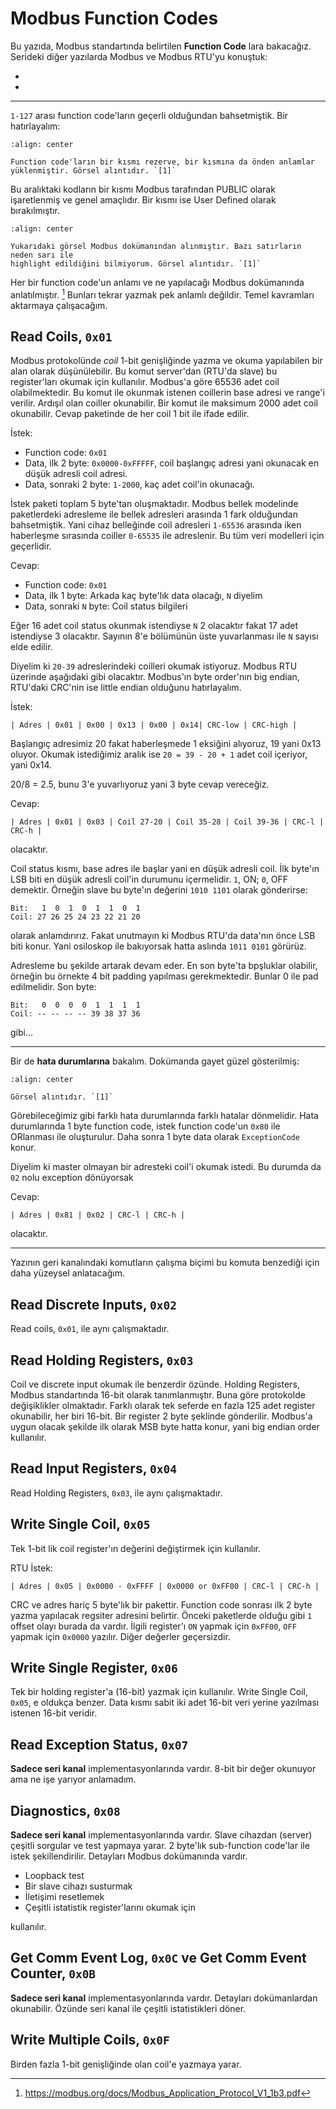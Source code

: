 # Modbus Function Codes

Bu yazıda, Modbus standartında belirtilen **Function Code** lara bakacağız.
Serideki diğer yazılarda Modbus ve Modbus RTU'yu konuştuk:

- [](modbus.md)
- [](modbus-rtu.md)

---

`1-127` arası function code'ların geçerli olduğundan bahsetmiştik. Bir
hatırlayalım:

```{figure} assets/modbus-figure-10.jpg
:align: center

Function code'ların bir kısmı rezerve, bir kısmına da önden anlamlar
yüklenmiştir. Görsel alıntıdır. `[1]`
```

Bu aralıktaki kodların bir kısmı Modbus tarafından PUBLIC olarak işaretlenmiş ve
genel amaçlıdır. Bir kısmı ise User Defined olarak bırakılmıştır.

```{figure} assets/modbus-function-codes-tablo.jpg
:align: center

Yukarıdaki görsel Modbus dokümanından alınmıştır. Bazı satırların neden sarı ile
highlight edildiğini bilmiyorum. Görsel alıntıdır. `[1]`
```

Her bir function code'un anlamı ve ne yapılacağı Modbus dokümanında anlatılmıştır.
[^1f] Bunları tekrar yazmak pek anlamlı değildir. Temel kavramları aktarmaya
çalışacağım.

## Read Coils, `0x01`

Modbus protokolünde *coil* 1-bit genişliğinde yazma ve okuma yapılabilen bir
alan olarak düşünülebilir. Bu komut server'dan (RTU'da slave) bu register'ları
okumak için kullanılır. Modbus'a göre 65536 adet coil olabilmektedir. Bu komut
ile okunmak istenen coillerin base adresi ve range'i verilir. Ardışıl olan coiller
okunabilir. Bir komut ile maksimum 2000 adet coil okunabilir. Cevap paketinde de
her coil 1 bit ile ifade edilir.

İstek:

- Function code: `0x01`
- Data, ilk 2 byte: `0x0000-0xFFFFF`, coil başlangıç adresi yani okunacak en
  düşük adresli coil adresi.
- Data, sonraki 2 byte: `1-2000`, kaç adet coil'in okunacağı.

İstek paketi toplam 5 byte'tan oluşmaktadır. Modbus bellek modelinde paketlerdeki
adresleme ile bellek adresleri arasında 1 fark olduğundan bahsetmiştik. Yani
cihaz belleğinde coil adresleri `1-65536` arasında iken haberleşme sırasında
coiller `0-65535` ile adreslenir. Bu tüm veri modelleri için geçerlidir.

Cevap:

- Function code: `0x01`
- Data, ilk 1 byte: Arkada kaç byte'lık data olacağı, `N` diyelim
- Data, sonraki `N` byte: Coil status bilgileri

Eğer 16 adet coil status okunmak istendiyse `N` 2 olacaktır fakat 17 adet
istendiyse 3 olacaktır. Sayının 8'e bölümünün üste yuvarlanması ile `N` sayısı
elde edilir.

Diyelim ki `20-39` adreslerindeki coilleri okumak istiyoruz. Modbus RTU üzerinde
aşağıdaki gibi olacaktır. Modbus'ın byte order'nın big endian, RTU'daki CRC'nin
ise little endian olduğunu hatırlayalım.

İstek:

```text
| Adres | 0x01 | 0x00 | 0x13 | 0x00 | 0x14| CRC-low | CRC-high |
```

Başlangıç adresimiz 20 fakat haberleşmede 1 eksiğini alıyoruz, 19 yani 0x13
oluyor. Okumak istediğimiz aralık ise `20 = 39 - 20 + 1` adet coil içeriyor,
yani 0x14.

20/8 = 2.5, bunu 3'e yuvarlıyoruz yani 3 byte cevap vereceğiz.

Cevap:

```text
| Adres | 0x01 | 0x03 | Coil 27-20 | Coil 35-28 | Coil 39-36 | CRC-l | CRC-h |
```

olacaktır.

Coil status kısmı, base adres ile başlar yani en düşük adresli coil.
İlk byte'ın LSB biti en düşük adresli coil'in durumunu içermelidir. `1`, ON;
`0`, OFF demektir. Örneğin slave bu byte'ın değerini `1010 1101` olarak
gönderirse:

```text
Bit:   1  0  1  0  1  1  0  1 
Coil: 27 26 25 24 23 22 21 20
```

olarak anlamdırırız. Fakat unutmayın ki Modbus RTU'da data'nın önce LSB biti
konur. Yani osiloskop ile bakıyorsak hatta aslında `1011 0101` görürüz.

Adresleme bu şekilde artarak devam eder. En son byte'ta bpşluklar olabilir,
örneğin bu örnekte 4 bit padding yapılması gerekmektedir. Bunlar 0 ile
pad edilmelidir. Son byte:

```text
Bit:   0  0  0  0  1  1  1  1 
Coil: -- -- -- -- 39 38 37 36
```

gibi...

---

Bir de **hata durumlarına** bakalım. Dokümanda gayet güzel gösterilmiş:

```{figure} assets/modbus-function-codes-11.jpg
:align: center

Görsel alıntıdır. `[1]`
```

Görebileceğimiz gibi farklı hata durumlarında farklı hatalar dönmelidir. Hata
durumlarında 1 byte function code, istek function code'un `0x80` ile ORlanması
ile oluşturulur. Daha sonra 1 byte data olarak `ExceptionCode` konur.

Diyelim ki master olmayan bir adresteki coil'i okumak istedi. Bu durumda da
`02` nolu exception dönüyorsak

Cevap:

```text
| Adres | 0x81 | 0x02 | CRC-l | CRC-h |
```

olacaktır.

---

Yazının geri kanalındaki komutların çalışma biçimi bu komuta benzediği için
daha yüzeysel anlatacağım.

## Read Discrete Inputs, `0x02`

Read coils, `0x01`, ile aynı çalışmaktadır.

## Read Holding Registers, `0x03`

Coil ve discrete input okumak ile benzerdir özünde. Holding Registers, Modbus
standartında 16-bit olarak tanımlanmıştır. Buna göre protokolde değişiklikler
olmaktadır. Farklı olarak tek seferde en fazla 125 adet register okunabilir,
her biri 16-bit. Bir register 2 byte şeklinde gönderilir. Modbus'a uygun
olacak şekilde ilk olarak MSB byte hatta konur, yani big endian order kullanılır.

##  Read Input Registers, `0x04`

Read Holding Registers, `0x03`, ile aynı çalışmaktadır.

##  Write Single Coil, `0x05`

Tek 1-bit lik coil register'ın değerini değiştirmek için kullanılır.

RTU İstek:

```text
| Adres | 0x05 | 0x0000 - 0xFFFF | 0x0000 or 0xFF00 | CRC-l | CRC-h |
```

CRC ve adres hariç 5 byte'lık bir pakettir. Function code sonrası ilk 2 byte
yazma yapılacak regsiter adresini belirtir. Önceki paketlerde olduğu gibi
`1` offset olayı burada da vardır. İlgili register'ı `ON` yapmak için
`0xFF00`, `OFF` yapmak için `0x0000` yazılır. Diğer değerler geçersizdir.

##  Write Single Register, `0x06`

Tek bir holding register'a (16-bit) yazmak için kullanılır. Write Single Coil,
`0x05`, e oldukça benzer. Data kısmı sabit iki adet 16-bit veri yerine yazılması
istenen 16-bit veridir.

##  Read Exception Status, `0x07`

**Sadece seri kanal** implementasyonlarında vardır. 8-bit bir değer okunuyor ama
ne işe yarıyor anlamadım.

##  Diagnostics, `0x08`

**Sadece seri kanal** implementasyonlarında vardır. Slave cihazdan (server)
çeşitli sorgular ve test yapmaya yarar. 2 byte'lık sub-function code'lar ile
istek şekillendirilir. Detayları Modbus dokümanında vardır.

- Loopback test
- Bir slave cihazı susturmak
- İletişimi resetlemek
- Çeşitli istatistik register'larını okumak için

kullanılır.

## Get Comm Event Log, `0x0C` ve Get Comm Event Counter, `0x0B`

**Sadece seri kanal** implementasyonlarında vardır. Detayları dokümanlardan
okunabilir. Özünde seri kanal ile çeşitli istatistikleri döner.

## Write Multiple Coils, `0x0F`

Birden fazla 1-bit genişliğinde olan coil'e yazmaya yarar.



[^1f]: <https://modbus.org/docs/Modbus_Application_Protocol_V1_1b3.pdf>
[^2f]: <https://www.modbus.org/docs/Modbus_over_serial_line_V1_02.pdf>